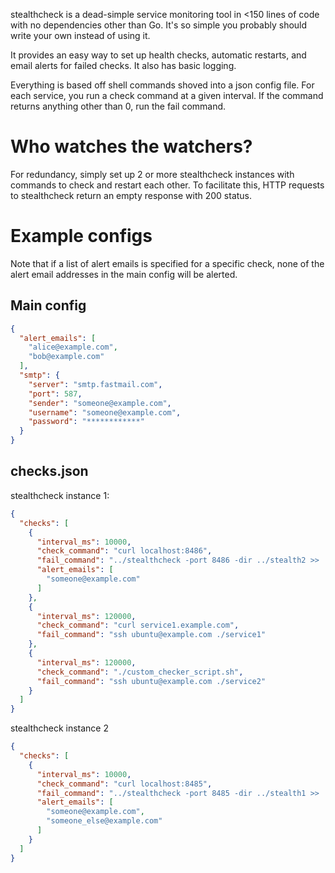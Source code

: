 stealthcheck is a dead-simple service monitoring tool in <150 lines of code
with no dependencies other than Go. It's so simple you probably should write
your own instead of using it.

It provides an easy way to set up health checks, automatic restarts, and email
alerts for failed checks. It also has basic logging.

Everything is based off shell commands shoved into a json config file. For each
service, you run a check command at a given interval. If the command returns
anything other than 0, run the fail command.


# Who watches the watchers?

For redundancy, simply set up 2 or more stealthcheck instances with commands to
check and restart each other. To facilitate this, HTTP requests to stealthcheck
return an empty response with 200 status.


# Example configs

Note that if a list of alert emails is specified for a specific check, none of
the alert email addresses in the main config will be alerted.

## Main config

```json
{
  "alert_emails": [
    "alice@example.com",
    "bob@example.com"
  ],
  "smtp": {
    "server": "smtp.fastmail.com",
    "port": 587,
    "sender": "someone@example.com",
    "username": "someone@example.com",
    "password": "************"
  }
}
```

## checks.json

stealthcheck instance 1:
```json
{
  "checks": [
    {
      "interval_ms": 10000,
      "check_command": "curl localhost:8486",
      "fail_command": "../stealthcheck -port 8486 -dir ../stealth2 >> ../stealth2/log.txt 2>&1 &",
      "alert_emails": [
        "someone@example.com"
      ]
    },
    {
      "interval_ms": 120000,
      "check_command": "curl service1.example.com",
      "fail_command": "ssh ubuntu@example.com ./service1"
    },
    {
      "interval_ms": 120000,
      "check_command": "./custom_checker_script.sh",
      "fail_command": "ssh ubuntu@example.com ./service2"
    }
  ]
}
```

stealthcheck instance 2
```json
{
  "checks": [
    {
      "interval_ms": 10000,
      "check_command": "curl localhost:8485",
      "fail_command": "../stealthcheck -port 8485 -dir ../stealth1 >> ../stealth1/log.txt 2>&1 &",
      "alert_emails": [
        "someone@example.com",
        "someone_else@example.com"
      ]
    }
  ]
}
```
